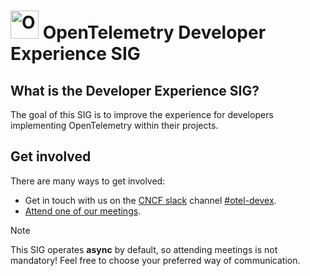 # <img src="https://opentelemetry.io/img/logos/opentelemetry-logo-nav.png" alt="OpenTelemetry Icon" width="45" height=""> OpenTelemetry Developer Experience SIG

## What is the Developer Experience SIG?

The goal of this SIG is to improve the experience for developers implementing
OpenTelemetry within their projects.

## Get involved

There are many ways to get involved:

- Get in touch with us on the [CNCF slack](https://slack.cncf.io/) channel [#otel-devex](https://cloud-native.slack.com/archives/C01S42U83B2).
- [Attend one of our meetings](https://docs.google.com/document/d/1QDZYAvGJbqgodJaTxRPmRZh-fEJjb6XstvPUst6h50w/edit#heading=h.1zpfcitsf3o6).

> [!NOTE]
> This SIG operates **async** by default, so attending meetings is not mandatory! Feel free to choose your preferred way of communication.
